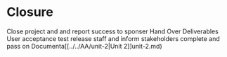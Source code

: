 # Closure

Close project and and report success to sponser
Hand Over Deliverables
User acceptance test
release staff and inform stakeholders
complete and pass on Documenta[[../../AA/unit-2|Unit 2]]unit-2.md)